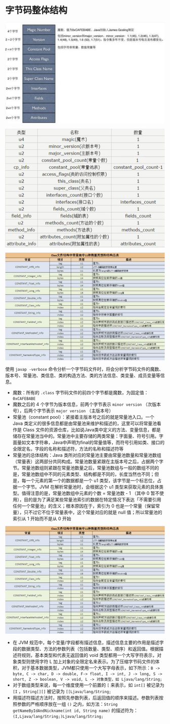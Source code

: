 # 字节码整体结构

![](image/Pasted%20image%2020220504132842.png)

![](image/Pasted%20image%2020220504133040.png)

![](image/Pasted%20image%2020220504103815.png)


使用 `javap -verbose` 命令分析一个字节码文件时，将会分析字节码文件的魔数、版本号、常量池、类信息、类的构造方法、类的方法信息、类变量、成员变量等信息。
- 魔数：所有的 `.class` 字节码文件的前四个字节都是魔数，为固定值：`0xCAFEBABE`
- 魔数之后的 4 个字节为版本信息，前两个字节表示 `minor version` （次版本号），后两个字节表示 `major version` （主版本号）
- 常量池（constant pool）：紧接着主版本号之后的就是常量池入口。一个 Java 类定义的很多信息都是由常量池来维护和描述的，这里可以将常量池看作是 Class 文件的资源仓库，比如说Java类中定义的方法、变量信息，都是储存在常量池当中的。常量池中主要存储的两类常量：字面量、符号引用。字面量如文本字符串，Java中声明为final的常量值等，而符号引用如类、接口的全限定名，字段的名称和描述符，方法的名称和描述符等
- 常量池的总体结构：Java 类所对应的常量池主要由常量池数量和常量池数组（常量表）这两部分共同构成。常量池数量紧跟在主版本号之后，占据两个字节。常量池数组则紧跟在常量池数量之后，常量池数组与一般的数组不同的是，常量池数组中不同的元素类型、结构都是不同的，长度当然也不同；但是，每一个元素的第一个的数据都是一个 u1 类型，该字节是一个标志位，占据一个字节。JVM 在解析常量池时，会根据这个 u1 类型来获取元素的具体类型。值得注意的是，常量池数组中元素的个数 = 常量池数 - 1 （其中 0 暂不使用），目的是为了满足某些常量池索引的数据在特定情况下表达「不需要引用任何一个常量池」的含义；根本原因在于，索引为 0 也是一个常量（保留常量），只不过它不位于常量表中，这个常量对应的就是 null 值；所以常量池的索引从 1 开始而不是从 0 开始

![](image/Pasted%20image%2020220504103815.png)

- 在 JVM 规范中，每个变量/字段都有描述信息，描述信息主要的作用是描述字段的数据类型、方法的参数列表（包括数量、类型、顺序）和返回值。根据描述符规则，基本类型和代表无返回值的 void 类型都用一个大写字符表示，对象类型则使用字符 L 加上对象的全限定名来表示。为了压缩字节码文件的体积，对于基本数据类型，JVM都只使用一个大写字母表示，如下所示：`B -> byte, C -> char, D -> double, F-> float, I -> int, J -> long, S -> short, Z -> boolean, V -> void, L -> 对象类型，如 Ljava/lang/String;`
- 对于数组类型来说，每一个维度使用一个前置的 `[` 来表示，如 `int[]` 被记录为 `[I` ，`String[][]` 被记录为 `[[Ljava/lang/String;` 
- 用描述符描述方法时，按照先参数列表，后返回值的顺序来描述。参数列表按照参数的严格顺序放在一组 `()` 之内，如方法：`String getNameByIdAndNickname(int id, String name)` 的描述符为：`(I,Ljava/lang/String;)Ljava/lang/String;` 